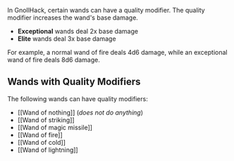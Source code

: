 In GnollHack, certain wands can have a quality modifier. The quality modifier increases the wand's base damage.
- **Exceptional** wands deal 2x base damage
- **Elite** wands deal 3x base damage

For example, a normal wand of fire deals 4d6 damage, while an exceptional wand of fire deals 8d6 damage.

## Wands with Quality Modifiers
The following wands can have quality modifiers:
- [[Wand of nothing]] (_does not do anything_)
- [[Wand of striking]]
- [[Wand of magic missile]]
- [[Wand of fire]]
- [[Wand of cold]]
- [[Wand of lightning]]